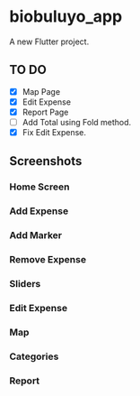 # biobuluyo_app

A new Flutter project.

## TO DO

- [X] Map Page
- [X] Edit Expense
- [X] Report Page
- [ ] Add Total using Fold method.
- [X] Fix Edit Expense.

## Screenshots

### Home Screen

### Add Expense

### Add Marker

### Remove Expense

### Sliders

### Edit Expense

### Map

### Categories

### Report